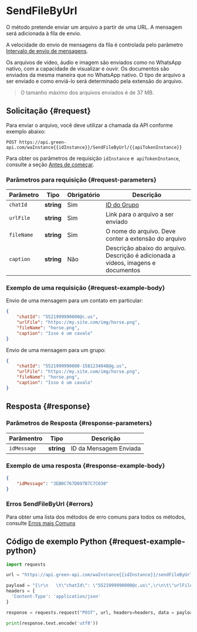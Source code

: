 # SendFileByUrl

O método pretende enviar um arquivo a partir de uma URL.
A mensagem será adicionada à fila de envio.

A velocidade do envio de mensagens da fila é controlada pelo parâmetro [Intervalo de envio de mensagens](../send-messages-delay.md).

Os arquivos de vídeo, áudio e imagem são enviados como no WhatsApp nativo, com a capacidade de visualizar e ouvir.
Os documentos são enviados da mesma maneira que no WhatsApp nativo. O tipo de arquivo a ser enviado e como enviá-lo será determinado pela extensão do arquivo.

> O tamanho máximo dos arquivos enviados é de 37 MB.

## Solicitação {#request}

Para enviar o arquivo, você deve utilizar a chamada da API conforme exemplo abaixo:
```
POST https://api.green-api.com/waInstance{{idInstance}}/SendFileByUrl/{{apiTokenInstance}}
```

Para obter os parâmetros de requisição `idInstance` e` apiTokenInstance`, consulte a seção [Antes de começar](../../before-start.md#parameters).

### Parâmetros para requisição {#request-parameters}

Parâmetro | Tipo | Obrigatório | Descrição
----- | ----- | ----- | -----
`chatId` | **string** | Sim | [ID do Grupo](../chat-id.md)
`urlFile` | **string** | Sim | Link para o arquivo a ser enviado
`fileName` | **string** | Sim | O nome do arquivo. Deve conter a extensão do arquivo
`caption` | **string** | Não | Descrição abaixo do arquivo. Descrição é adicionada a vídeos, imagens e documentos

### Exemplo de uma requisição {#request-example-body}

Envio de uma mensagem para um contato em particular:
```json
{
    "chatId": "5521999990000@c.us",
    "urlFile": "https://my.site.com/img/horse.png",
    "fileName": "horse.png",
    "caption": "Isso é um cavalo"
}
```

Envio de uma mensagem para um grupo:
```json
{
    "chatId": "5521999990000-1581234048@g.us",
    "urlFile": "https://my.site.com/img/horse.png",
    "fileName": "horse.png",
    "caption": "Isso é um cavalo"
}
```

## Resposta {#response}

### Parâmetros de Resposta {#response-parameters}

Parâmentro | Tipo |  Descrição
----- | ----- | ----- 
`idMessage ` | **string** | ID da Mensagem Enviada 

### Exemplo de uma resposta {#response-example-body}

```json
{
    "idMessage": "3EB0C767D097B7C7C030"
}
```

### Erros SendFileByUrl {#errors}

Para obter uma lista dos métodos de erro comuns para todos os métodos, consulte [Erros mais Comuns](../common-errors.md)

## Código de exemplo Python  {#request-example-python}

```python
import requests

url = "https://api.green-api.com/waInstance{{idInstance}}/sendFileByUrl/{{apiTokenInstance}}"

payload = "{\r\n   \t\"chatId\": \"5521999990000@c.us\",\r\n\t\"urlFile\": \"https://my.site.com/img/horse.png\",\r\n\t\"fileName\": \"horse.png\",\r\n\t\"caption\": \"Isso é um cavalo\"\r\n}"
headers = {
  'Content-Type': 'application/json'
}

response = requests.request("POST", url, headers=headers, data = payload)

print(response.text.encode('utf8'))
```